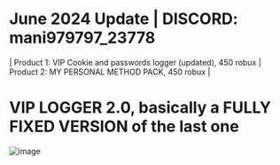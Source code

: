 # June 2024 Update | DISCORD: mani979797_23778
| Product 1: VIP Cookie and passwords logger (updated), 450 robux | Product 2: MY PERSONAL METHOD PACK, 450 robux | <br />
# VIP LOGGER 2.0, basically a FULLY FIXED VERSION of the last one
![image](https://github.com/Mani175/Pirate-Cookie-Grabber/assets/60432696/a497b368-db0a-4638-a9a5-188cd662ded3)

